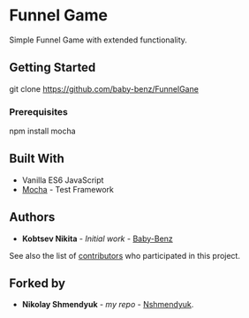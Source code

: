 # Funnel Game

Simple Funnel Game with extended functionality.

## Getting Started

git clone https://github.com/baby-benz/FunnelGane

### Prerequisites

npm install mocha

## Built With

* Vanilla ES6 JavaScript
* [Mocha](https://mochajs.org) - Test Framework

## Authors

* **Kobtsev Nikita** - *Initial work* - [Baby-Benz](https://github.com/baby-benz)

See also the list of [contributors](https://github.com/baby-benz/FunnelGame/contributors) who participated in this project.

## Forked by

* **Nikolay Shmendyuk** - *my repo* - [Nshmendyuk](https://github.com/Nshmendyuk).

